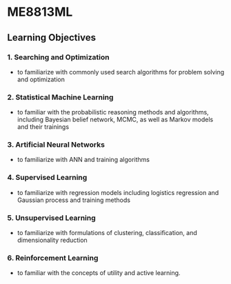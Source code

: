 # ME8813ML

## Learning Objectives 
### 1. Searching and Optimization 
  - to familiarize with commonly used search algorithms for problem solving and 
optimization 
 
### 2. Statistical Machine Learning 
  - to familiar with the probabilistic reasoning methods and algorithms, including 
Bayesian belief network, MCMC, as well as Markov models and their trainings  
 
### 3. Artificial Neural Networks 
  - to familiarize with ANN and training algorithms  
 
### 4. Supervised Learning 
  - to familiarize with regression models including logistics regression and Gaussian 
process and training methods 
 
### 5. Unsupervised Learning 
  - to familiarize with formulations of clustering, classification, and dimensionality 
reduction 
 
### 6. Reinforcement Learning 
  - to familiar with the concepts of utility and active learning. 
 
